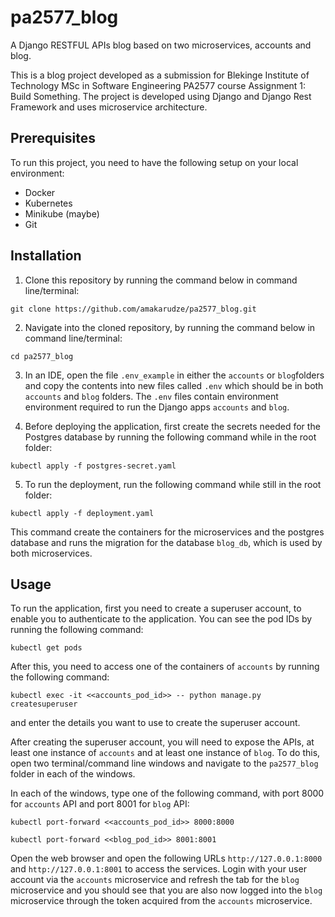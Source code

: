 # pa2577_blog
A Django RESTFUL APIs blog based on two microservices, accounts and blog.

This is a blog project developed as a submission for Blekinge Institute of Technology MSc in Software Engineering 
PA2577 course Assignment 1: Build Something. The project is developed using Django and Django Rest Framework and uses 
microservice architecture.

## Prerequisites
To run this project, you need to have the following setup on your local environment:
- Docker 
- Kubernetes 
- Minikube (maybe)
- Git

## Installation
1. Clone this repository by running the command below in command line/terminal:

```git clone https://github.com/amakarudze/pa2577_blog.git```

2. Navigate into the cloned repository, by running the command below in command line/terminal:

```cd pa2577_blog```

3. In an IDE, open the file `.env_example` in either the `accounts` or `blog`folders and copy the contents into new 
files called `.env` which should be in both `accounts` and `blog` folders. The `.env` files contain environment 
environment required to run the Django apps `accounts` and `blog`.

4. Before deploying the application, first create the secrets needed for the Postgres database by running the following
command while in the root folder:

```kubectl apply -f postgres-secret.yaml```

5. To run the deployment, run the following command while still in the root folder:

```kubectl apply -f deployment.yaml```

This command create the containers for the microservices and the postgres database and runs the migration for the 
database `blog_db`, which is used by both microservices.

## Usage

To run the application, first you need to create a superuser account, to enable you to authenticate to the application. 
You can see the pod IDs by running the following command:

```kubectl get pods```

After this, you need to access one of the containers of `accounts` by running the following command:

```kubectl exec -it <<accounts_pod_id>> -- python manage.py createsuperuser```

and enter the details you want to use to create the superuser account.

After creating the superuser account, you will need to expose the APIs, at least one instance of `accounts` and 
at least one instance of `blog`. To do this, open two terminal/command line windows and navigate to the `pa2577_blog` 
folder in each of the windows.

In each of the windows, type one of the following command, with port 8000 for `accounts` API and port 8001 for `blog` API:

```kubectl port-forward <<accounts_pod_id>> 8000:8000```

```kubectl port-forward <<blog_pod_id>> 8001:8001```

Open the web browser and open the following URLs `http://127.0.0.1:8000` and `http://127.0.0.1:8001` to access the services.
Login with your user account via the `accounts` microservice and refresh the tab for the `blog` microservice and you should see
that you are also now logged into the `blog` microservice through the token acquired from the `accounts` microservice.